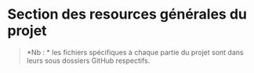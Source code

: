 # Section des resources générales du projet
> *Nb : * les fichiers spécifiques à chaque partie du projet sont dans leurs sous dossiers GitHub respectifs.
